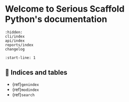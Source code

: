 # Welcome to Serious Scaffold Python's documentation

```{toctree}
:hidden:
cli/index
api/index
reports/index
changelog
```

```{include} ../README.md
:start-line: 1
```

## 🔖 Indices and tables

* {ref}`genindex`
* {ref}`modindex`
* {ref}`search`
